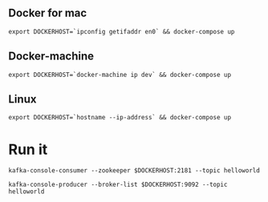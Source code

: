 ## Docker for mac
```export DOCKERHOST=`ipconfig getifaddr en0` && docker-compose up```

## Docker-machine
```export DOCKERHOST=`docker-machine ip dev` && docker-compose up```

## Linux
```export DOCKERHOST=`hostname --ip-address` && docker-compose up```

# Run it
```
kafka-console-consumer --zookeeper $DOCKERHOST:2181 --topic helloworld

kafka-console-producer --broker-list $DOCKERHOST:9092 --topic helloworld
```

